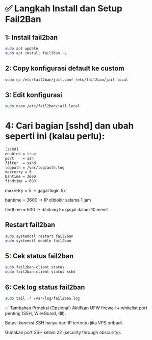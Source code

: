 # ✅ Langkah Install dan Setup Fail2Ban

## 1: Install fail2ban
```bash
sudo apt update
sudo apt install fail2ban -y

```
## 2: Copy konfigurasi default ke custom
```bash
sudo cp /etc/fail2ban/jail.conf /etc/fail2ban/jail.local

```
## 3: Edit konfigurasi

```bash
sudo nano /etc/fail2ban/jail.local


```
# 4: Cari bagian [sshd] dan ubah seperti ini (kalau perlu):
```bash
[sshd]
enabled = true
port    = ssh
filter  = sshd
logpath = /var/log/auth.log
maxretry = 5
bantime = 3600
findtime = 600


```
maxretry = 5 → gagal login 5x

bantime = 3600 → IP diblokir selama 1 jam

findtime = 600 → dihitung 5x gagal dalam 10 menit

## Restart fail2ban

```bash
sudo systemctl restart fail2ban
sudo systemctl enable fail2ban

```
## 5: Cek status fail2ban

```bash
sudo fail2ban-client status
sudo fail2ban-client status sshd

```

## 6: Cek log status fail2ban

```bash
sudo tail -f /var/log/fail2ban.log

```


✅ Tambahan Proteksi (Opsional)
Aktifkan UFW firewall + whitelist port penting (SSH, WireGuard, dll).

Batasi koneksi SSH hanya dari IP tertentu jika VPS pribadi.

Gunakan port SSH selain 22 (security through obscurity).




